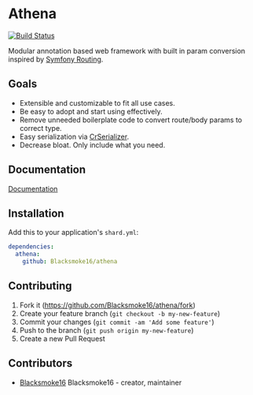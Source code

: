 # Athena
[![Build Status](https://travis-ci.org/Blacksmoke16/athena.svg?branch=master)](https://travis-ci.org/Blacksmoke16/athena)

Modular annotation based web framework with built in param conversion inspired by [Symfony Routing](https://symfony.com/doc/current/routing.html).

## Goals

- Extensible and customizable to fit all use cases.
- Be easy to adopt and start using effectively.
- Remove unneeded boilerplate code to convert route/body params to correct type.
- Easy serialization via [CrSerializer](https://github.com/Blacksmoke16/CrSerializer).
- Decrease bloat.  Only include what you need.

## Documentation

[Documentation](https://github.com/Blacksmoke16/athena/tree/master/docs)

## Installation

Add this to your application's `shard.yml`:

```yaml
dependencies:
  athena:
    github: Blacksmoke16/athena
```

## Contributing

1. Fork it (<https://github.com/Blacksmoke16/athena/fork>)
2. Create your feature branch (`git checkout -b my-new-feature`)
3. Commit your changes (`git commit -am 'Add some feature'`)
4. Push to the branch (`git push origin my-new-feature`)
5. Create a new Pull Request

## Contributors

- [Blacksmoke16](https://github.com/Blacksmoke16) Blacksmoke16 - creator, maintainer
